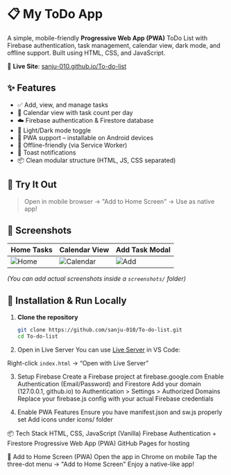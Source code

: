 # 📋 My ToDo App

A simple, mobile-friendly **Progressive Web App (PWA)** ToDo List with Firebase authentication, task management, calendar view, dark mode, and offline support. Built using HTML, CSS, and JavaScript.

🔗 **Live Site**: [sanju-010.github.io/To-do-list](https://sanju-010.github.io/To-do-list)

## ✨ Features

- ✅ Add, view, and manage tasks
- 📆 Calendar view with task count per day
- ☁️ Firebase authentication & Firestore database
- 🌙 Light/Dark mode toggle
- 📱 PWA support – installable on Android devices
- 📶 Offline-friendly (via Service Worker)
- 🔔 Toast notifications
- 📦 Clean modular structure (HTML, JS, CSS separated)

## 🚀 Try It Out

> Open in mobile browser → "Add to Home Screen" → Use as native app!

## 📸 Screenshots

| Home Tasks | Calendar View | Add Task Modal |
|------------|----------------|----------------|
| ![Home](./screenshots/home.png) | ![Calendar](./screenshots/calendar.png) | ![Add](./screenshots/add.png) |

*(You can add actual screenshots inside a `screenshots/` folder)*

## 🔧 Installation & Run Locally

1. **Clone the repository**
   ```bash
   git clone https://github.com/sanju-010/To-do-list.git
   cd To-do-list
   ```
2. Open in Live Server
You can use [Live Server](https://marketplace.visualstudio.com/items?itemName=ritwickdey.LiveServer) in VS Code:

Right-click `index.html` → “Open with Live Server”

3. Setup Firebase
  Create a Firebase project at firebase.google.com
  Enable Authentication (Email/Password) and Firestore
  Add your domain (127.0.0.1, github.io) to Authentication > Settings > Authorized Domains
  Replace your firebase.js config with your actual Firebase credentials

4. Enable PWA Features
  Ensure you have manifest.json and sw.js properly set
  Add icons under icons/ folder

📦 Tech Stack
  HTML, CSS, JavaScript (Vanilla)
  Firebase Authentication + Firestore
  Progressive Web App (PWA)
  GitHub Pages for hosting

📲 Add to Home Screen (PWA)
  Open the app in Chrome on mobile
  Tap the three-dot menu → "Add to Home Screen"
  Enjoy a native-like app!
